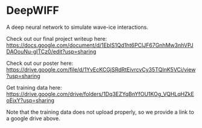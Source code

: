 # DeepWIFF
A deep neural network to simulate wave-ice interactions.

Check out our final project writeup here:
https://docs.google.com/document/d/1EbIS1Qd1ht6PClJF67GnhMw3nhVPJDAOouNu-gITCz0/edit?usp=sharing

Check out our poster here:
https://drive.google.com/file/d/1YvEcKCGjSRdRtEivrcvCy35TQInK5VCi/view?usp=sharing

Get training data here: https://drive.google.com/drive/folders/1Dq3EZYqBnYfOU1KOg_VQHLqHZkEoEjxY?usp=sharing

Note that the training data does not upload properly, so we provide a link to a google drive above.
